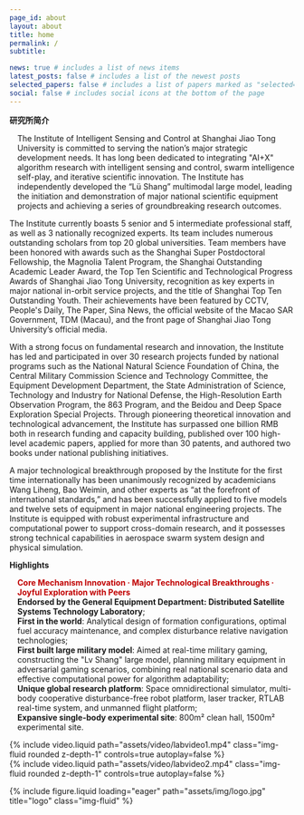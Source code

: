 ```yaml
---
page_id: about
layout: about
title: home
permalink: /
subtitle: 

news: true # includes a list of news items
latest_posts: false # includes a list of the newest posts
selected_papers: false # includes a list of papers marked as "selected={true}"
social: false # includes social icons at the bottom of the page
---
```



<div class="warning">
<span>
<p style='margin-top:1em; text-align:left'>
<b>研究所简介</b></p>
<p style='margin-left:1em;'>
The Institute of Intelligent Sensing and Control at Shanghai Jiao Tong University is committed to serving the nation’s major strategic development needs. It has long been dedicated to integrating "AI+X" algorithm research with intelligent sensing and control, swarm intelligence self-play, and iterative scientific innovation. The Institute has independently developed the “Lü Shang” multimodal large model, leading the initiation and demonstration of major national scientific equipment projects and achieving a series of groundbreaking research outcomes.

The Institute currently boasts 5 senior and 5 intermediate professional staff, as well as 3 nationally recognized experts. Its team includes numerous outstanding scholars from top 20 global universities. Team members have been honored with awards such as the Shanghai Super Postdoctoral Fellowship, the Magnolia Talent Program, the Shanghai Outstanding Academic Leader Award, the Top Ten Scientific and Technological Progress Awards of Shanghai Jiao Tong University, recognition as key experts in major national in-orbit service projects, and the title of Shanghai Top Ten Outstanding Youth. Their achievements have been featured by CCTV, People's Daily, The Paper, Sina News, the official website of the Macao SAR Government, TDM (Macau), and the front page of Shanghai Jiao Tong University’s official media.

With a strong focus on fundamental research and innovation, the Institute has led and participated in over 30 research projects funded by national programs such as the National Natural Science Foundation of China, the Central Military Commission Science and Technology Committee, the Equipment Development Department, the State Administration of Science, Technology and Industry for National Defense, the High-Resolution Earth Observation Program, the 863 Program, and the Beidou and Deep Space Exploration Special Projects. Through pioneering theoretical innovation and technological advancement, the Institute has surpassed one billion RMB both in research funding and capacity building, published over 100 high-level academic papers, applied for more than 30 patents, and authored two books under national publishing initiatives.

A major technological breakthrough proposed by the Institute for the first time internationally has been unanimously recognized by academicians Wang Liheng, Bao Weimin, and other experts as “at the forefront of international standards,” and has been successfully applied to five models and twelve sets of equipment in major national engineering projects. The Institute is equipped with robust experimental infrastructure and computational power to support cross-domain research, and it possesses strong technical capabilities in aerospace swarm system design and physical simulation.
</p></span>
<span>
<p style='margin-top:1em; text-align:left'>
<b>Highlights</b></p>
<p style='margin-left:1em;'>
<span style="color:#c00000"><b>Core Mechanism Innovation · Major Technological Breakthroughs · Joyful Exploration with Peers</b></span>
<br>
<b>Endorsed by the General Equipment Department: Distributed Satellite Systems Technology Laboratory</b>;
<br>
<b>First in the world</b>: Analytical design of formation configurations, optimal fuel accuracy maintenance, and complex disturbance relative navigation technologies;
<br>
<b>First built large military model</b>: Aimed at real-time military gaming, constructing the "Lv Shang" large model, planning military equipment in adversarial gaming scenarios, combining real national scenario data and effective computational power for algorithm adaptability;
<br>
<b>Unique global research platform</b>: Space omnidirectional simulator, multi-body cooperative disturbance-free robot platform, laser tracker, RTLAB real-time system, and unmanned flight platform;
<br>
<b>Expansive single-body experimental site</b>: 800m² clean hall, 1500m² experimental site.
<div class="row mt-3">
    <div class="col-sm mt-3 mt-md-0">
        {% include video.liquid path="assets/video/labvideo1.mp4" class="img-fluid rounded z-depth-1" controls=true autoplay=false %}
    </div>
    <div class="col-sm mt-3 mt-md-0">
        {% include video.liquid path="assets/video/labvideo2.mp4" class="img-fluid rounded z-depth-1" controls=true autoplay=false %}
    </div>
</div>
<div class="caption">
</div>
</p></span>
</div>


<div class="row">
    <div class="col-sm mt-3 mt-md-0">
        {% include figure.liquid loading="eager" path="assets/img/logo.jpg" title="logo" class="img-fluid" %}
    </div>
</div>
<div class="caption">
</div>